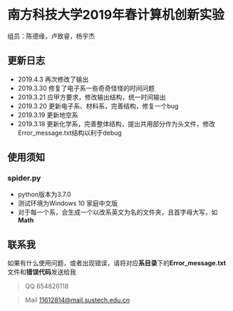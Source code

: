 ﻿﻿﻿﻿﻿﻿﻿﻿
# 南方科技大学2019年春计算机创新实验

组员：陈德缘，卢致睿，杨宇杰
## 更新日志
* 2019.4.3  再次修改了输出
* 2019.3.30 修复了电子系一些奇奇怪怪的时间问题
* 2019.3.21 应甲方要求，修改输出结构，统一时间输出
* 2019.3.20 更新电子系、材料系，完善结构，修复一个bug
* 2019.3.19 更新地空系
* 2019.3.18 更新化学系，完善整体结构，提出共用部分作为头文件，修改Error_message.txt结构以利于debug
## 使用须知
### spider.py
- python版本为3.7.0
- 测试环境为Windows 10 家庭中文版
- 对于每一个系，会生成一个以改系英文为名的文件夹，且首字母大写，如**Math**

## 联系我
如果有什么使用问题，或者出现错误，请将对应**系目录**下的**Error_message.txt**文件和**错误代码**发送给我
> QQ 654826118

> Mail 11612814@mail.sustech.edu.cn
































